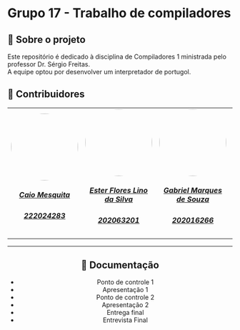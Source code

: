 # Grupo 17 - Trabalho de compiladores
## 📜 Sobre o projeto
   Este repositório é dedicado à disciplina de Compiladores 1 ministrada pelo professor Dr. Sérgio Freitas. <br>
   A equipe optou por desenvolver um interpretador de portugol.

## 🌟 Contribuidores

<center>
<table style="margin-left: auto; margin-right: auto;">
    <tr>
        <td align="center">
            <a href="https://github.com/Caiomesvie">
                <img style="border-radius: 50%;" src="https://avatars.githubusercontent.com/u/96022527?v=4" width="150px;"/>
                <h5 class="text-center">Caio Mesquita</h5>
                <h5 class="text-center">222024283</h5>
            </a>
        </td>
        <td align="center">
            <a href="https://github.com/esteerlino">
                <img style="border-radius: 50%;" src="https://avatars.githubusercontent.com/u/90395392?v=4" width="150px;"/>
                <h5 class="text-center">Ester Flores Lino da Silva </h5>
              <h5 class="text-center">202063201</h5>
            </a>
        </td>
        <td align="center">
            <a href="https://github.com/GabrielMS00">
                <img style="border-radius: 50%;" src="https://avatars.githubusercontent.com/u/88348513?v=4" width="150px;"/>
                <h5 class="text-center">Gabriel Marques de Souza</h5>
                <h5 class="text-center">202016266</h5>
            </a>
        </td>
        <td align="center">
            <a href="https://github.com/Manoel835">
                <img style="border-radius: 50%;" src="https://avatars.githubusercontent.com/u/89036370?v=4" width="150px;"/>
                <h5 class="text-center">Manoel Felipe Teixeira Neto </h5>
                <h5 class="text-center">211041240</h5>
            </a>
        </td>      
        <td align="center">
            <a href="https://github.com/Mylena-angelica">
                <img style="border-radius: 50%;" src="https://github.com/Mylena-angelica.png" width="150px;"/>
                <h5 class="text-center">Mylena Angelica</h5>
              <h5 class="text-center">211029497</h5>
            </a>
        </td>
      <td align="center">
            <a href="https://github.com/wildemberg-sales">
                <img style="border-radius: 50%;" src="https://avatars.githubusercontent.com/u/92035272?v=4" width="150px;"/>
                <h5 class="text-center">Wildemberg Sales</h5>
              <h5 class="text-center">202017503</h5>
            </a>
        </td>
</table>
 <! -- ## :email: Site -->
<hr/>


## 📑 Documentação <br>

- Ponto de controle 1 <br>
- Apresentação 1 <br>
- Ponto de controle 2 <br> 
- Apresentação 2 <br>
- Entrega final <br>
- Entrevista Final <br>
